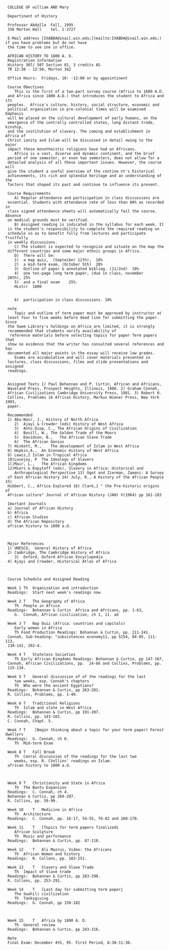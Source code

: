 
    
    
     COLLEGE OF william AND Mary
    
     Departinent of History
    
     Professor Abdalla	Fall, 1995
     336 Morton Hall	tel. 1-3727
    
     E-Mail address [IXABDA@inail.win.edu;](mailto:IXABDA@inail.win.edu;) if you have problems but do not have
     the time to see ine in office.
    
     AFRICAN HISTORY TO 1800 A. D.
     Registration Information
     History 307/ 507 Section 01, 3 credits AS
     TR 12:30 - 13:50, Morton 342
    
     Office Hours:	Fridays, 10: -12:00	or by appointinent
    
     Course Obectives
     	This is the first of a two-part survey course (Africa to 1800 A.D.
     and Africa since 1800 A.D.) that introduces the student to Africa and its
     peoples.  Africa's culture, history, social structure, economic and
     political organization in pre-colonial times will be examined Emphasis
     will be placed on the cultural development of early humans, on the
     emergence of the centrally controlled states, long distant trade, kinship,
     and the institution of slavery. The coming and establishment in Africa of
     Christ ianity and Islam will be discussed in detail owing to the major
     impact these monotheistic religions have had on Africans.
     	Africa is a vast, diverse and dynamic continent, and the brief
     period of one semester, or even two semesters, does not allow for a
     detailed analysis of all these important issues. However, the course will
     give the student a useful overview of the contine nt's historical
     achievements, its rich and splendid heritage and an understanding of the
     factors that shaped its past and continue to influence its present.
    
     Course Requirements
     	A) Regular attendance and participation in class discussions are
     essential. Students with attendance rate of less than 80% as recorded in
     class signed attendance sheets will automatically fail the course. Absence
     on medical grounds must be verified.
     	B) Assigned reading is indicated in the syllabus for each week. It
     is the student's responsibility to complete the required reading on
     schedule so as to benefit fully from lectures and participate fruitfully
     in weekly discussions.
     	C) The student is expected to recognize and situate on the map the
     different countries and some major ethnic groups in Africa.
     	D)	There will be:
     	1)	a map quiz,  (Septeiber 12th),	10%
     	2)	a mid-term exam, (October 5th)	20%
     	3)	Outline of paper & annotated bibliog. (11/2nd)	10%
     	4)	one ten-page long term paper, (due in class, november
     28th),	25%
     	5)	and a final exam	25%.
     	HLstcr	1800
    
    
     	6)	participation in class discussions.	10%
    
     note
     	Topic and outline of term paper must be approved by instructor at
     least four to five weeks before dead line for submitting the paper. Since
     the Swem Library's holdings on Africa are limited, it is strongly
     recommended that students verify availability of
      reference materials before selecting topics for paper Term papers that
     show no evidence that the writer has consulted several references and has
     documented all major points in the essay will receive low grades.
     	Exams are accumulative and will cover materials presented in
     lectures, class discussions, films and slide presentations and assigned
     readings.
    
    
     Assigned Texts 1) Paul Bohannan and P. Curtin, African and Africans,
     Waveland Press, Prospect Heights, Illinois, 1988. 2) Graham Connah,
     African Civilizations Cambridge University Press, 1981. 3) Robert 0.
     Collins, Problems ib African History, Markus Wiener Press, New York 1993,
     paper.
    
     Recommended
     1)	Abu-Nasr, J., History of North Africa
     	2)	Ajayi & Crowder (eds) History of West Africa
     	3)	Anto Diop, C., The African Origins of Civilization
     	4)	Bovill, W.,	The Golden Trade of the Moors
     	5)	Davidson, B.,	The African Slave Trade
     	6)	The African Genius
     7)	Hiskett, M.,	The development of Islam in West Africa
     8)	Hopkin,A.,	An Economic History of West Africa
     9)	Lewis,I	Islam in Tropical Africa
     10)Lovejoy, P	The Ideologv of Slaverv
     1l)Mair, L.,	The African kingdoms
     12)Miers & Kopytoff (eds), Slavery in Africa: Historical and
     	Anthropological Perspective 13) Ogot and Zierman, Zamani: A Survey
     of East African History 14) July, R., A History of the African People 15)
     Hibbert, C., Africa Explored 16) Clark,J " the Pre-historic origins of
     African culture" Journal of African History (JAH) V(1964) pp 161-183
    
     Imortant Journals
     a)	Journal of African History
     b)	Africa
     c)	African Studies
     d)	The African Repository
     african history to 1800 a.d.
    
    
    
     Major References
     1)	UNESCO,  General History of Africa
     2)	Cambridge, The Cambridge History of Africa
     	3)	Oxford,	Oxford African Encyclopedia
     4)	Ajayi and Crowder, Historical Atlas of Africa
    
    
    
     Course Schedule and Assigned Reading
    
     Week 1	Th	Organization and introduction
     Readings:	Start next week's readings now
    
     Week 2	T	The Geography of Africa
     	Th	People in Africa
     Readings:	Bohannan & Curtin  Africa and Africans, pp. 1-63,
     	G.	Connah, African civilization, ch 1, 11.	ad
    
     Week 3	T	Nap Ouiz (Africa: countries and capitals)
     	Early woman in Africa
     	Th Food Production Readings: Bohannan & Curtin, pp. 211-241.
     Connah, Sub-heading: "subsistences economy11, pp 5254, 84-85, 111-113,
     138-141, 202-4.
    
     Week 4	T	Stateless Societies
     	Th Early African Kingdoms Readings: Bohannan & Curtin, pp 147-167,
     Connah, African Civilizations, pp.  24-66 and Collins, Problems, pp.
     115-134.
    
     Week 5	T	General discussion of of the readings for the last
     	two weeks, esp. Connah's chapters
     	Th	Who were the ancient Egyptians?
     Readings:	Bohannan & Curtin, pp 263-281.
     R.	Collins, Problems, pp. 1-49.
    
     Week 6	T	Traditional Religions
     	Th	Islam and state in West Africa
     Readings:	Bohannan & Curtin, pp 191-207.
     R.	Collins, pp. 143-182.
     C.	Connah, Chapt. 5.
    
     Week 7	T    [Begin thinking about a topic for your term paper) Forest dwellers
     Readings:	G. Connah, ch 6.
     	Th	Mid-term Exam
    
     Week 8	T	Fall Break
     	Th	Cenral discussion of the readings for the last two
     	weeks, esp. R. CVollins' readings on Islam.
     african history to 1800 a.d.
    
    
    
     Week 9	T	Christianity and State in Africa
     	Th	The Bantu Expansion
     Readings:	C. Connah, ch 4.
     Bohannan & Curtin, pp 204-207.
     R.	Collins, pp. 59-99.
    
     Week 10	T	Medicine in Africa
     	Th	Architecture
     Readings:	C. Connah, pp. 16-17, 54-55, 76-82 and 160-170.
    
     Week 11	T	[Topics for term papers finalizedi
     	African Sculpture
     	Th	Music and performance
     Readings:	Bohannan & Curtin, pp. 87-110.
    
     Week 12	T	Ali Mazrui, Video: the Africans
     	Th	African Women and history
     Readings:	R. Collons, pp. 183-251.
    
     Week 13	T	Slavery and Slave Trade
     	Th	Impact of Slave trade
     Readings:	Bohannan & Curtin, pp 283-298.
     R.	Collons, pp. 253-291.
    
     Week 14	T	[Last day for submitting term paperj
     	The Swahili civilization
     	Th	Tanksgiving
     Readings:	G. Connah, pp 150-182
    
    
    
     Week 15	T	Africa by 1800 A. D.
     	Th	General review
     Readings:	Bohannan & Curtin, pp 243-316.
    
     Note
     Final Exam: December 4th, 95. First Period, 8:30-11:30.


